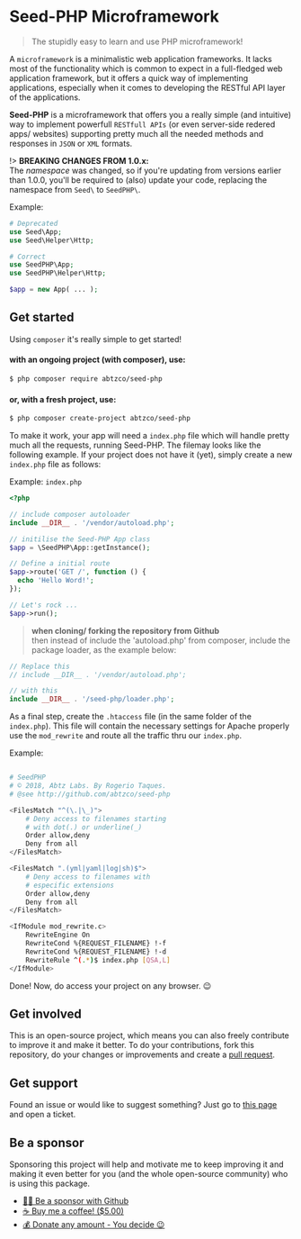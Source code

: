 # Seed-PHP Microframework

> The stupidly easy to learn and use PHP microframework!

A `microframework` is a minimalistic web application frameworks. It lacks most of the functionality which 
is common to expect in a full-fledged web application framework, but it offers a quick way of implementing 
applications, especially when it comes to developing the RESTful API layer of the applications.

**Seed-PHP** is a microframework that offers you a really simple (and intuitive) way to implement powerfull 
`RESTfull APIs` (or even server-side redered apps/ websites) supporting pretty much all the needed methods 
and responses in `JSON` or `XML` formats.

!> **BREAKING CHANGES FROM 1.0.x:** <br >
The _namespace_ was changed, so if you're updating from versions earlier than 1.0.0, you'll be required to 
(also) update your code, replacing the namespace from `Seed\` to `SeedPHP\`. 

Example:

```php
# Deprecated
use Seed\App;
use Seed\Helper\Http;

# Correct
use SeedPHP\App;
use SeedPHP\Helper\Http;

$app = new App( ... );
```

## Get started

Using `composer` it's really simple to get started!

#### with an ongoing project (with composer), use:

```sh
$ php composer require abtzco/seed-php
```

#### or, with a fresh project, use:

```sh
$ php composer create-project abtzco/seed-php
```

To make it work, your app will need a `index.php` file which will handle pretty much all 
the requests, running Seed-PHP. The filemay looks like the following example. If your 
project does not have it (yet), simply create a new `index.php` file as follows:

Example: `index.php`

```php
<?php

// include composer autoloader
include __DIR__ . '/vendor/autoload.php';

// initilise the Seed-PHP App class
$app = \SeedPHP\App::getInstance();

// Define a initial route
$app->route('GET /', function () {
  echo 'Hello Word!';
});

// Let's rock ...
$app->run();
```

> **when cloning/ forking the repository from Github** <br >
then instead of include the 'autoload.php' from composer, include the package loader, as the example below:

```php
// Replace this
// include __DIR__ . '/vendor/autoload.php';

// with this
include __DIR__ . '/seed-php/loader.php';
```

As a final step, create the `.htaccess` file (in the same folder of the `index.php`). This file will contain 
the necessary settings for Apache properly use the `mod_rewrite` and route all the traffic thru our `index.php`.

Example:

```sh

# SeedPHP
# © 2018, Abtz Labs. By Rogerio Taques.
# @see http://github.com/abtzco/seed-php

<FilesMatch "^(\.|\_)">
    # Deny access to filenames starting 
    # with dot(.) or underline(_)
    Order allow,deny
    Deny from all
</FilesMatch>

<FilesMatch ".(yml|yaml|log|sh)$">
    # Deny access to filenames with 
    # especific extensions
    Order allow,deny
    Deny from all
</FilesMatch>

<IfModule mod_rewrite.c>
    RewriteEngine On
    RewriteCond %{REQUEST_FILENAME} !-f
    RewriteCond %{REQUEST_FILENAME} !-d
    RewriteRule ^(.*)$ index.php [QSA,L]
</IfModule>

```

Done! Now, do access your project on any browser. 😉

## Get involved

This is an open-source project, which means you can also freely contribute to improve it and make 
it better. To do your contributions, fork this repository, do your changes or improvements and 
create a [pull request](https://github.com/abtzlabs/seed-php/pulls).

## Get support

Found an issue or would like to suggest something? Just go to 
[this page](https://github.com/AbtzCo/seed-php/issues) and open a ticket. 

## Be a sponsor

Sponsoring this project will help and motivate me to keep improving it and making it even better 
for you (and the whole open-source community) who is using this package. 

  - [🙇‍♂️ Be a sponsor with Github ](https://github.com/sponsors/rogeriotaques)
  - [☕️ Buy me a coffee! ($5.00)](https://paypal.me/AbtzLabs/5USD)
  - [💰 Donate any amount - You decide 😉](https://paypal.me/AbtzLabs)


